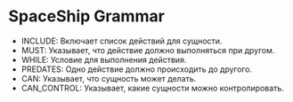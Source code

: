 # SpaceShip Grammar

- INCLUDE: Включает список действий для сущности.
- MUST: Указывает, что действие должно выполняться при другом.
- WHILE: Условие для выполнения действия.
- PREDATES: Одно действие должно происходить до другого.
- CAN: Указывает, что сущность может делать.
- CAN_CONTROL: Указывает, какие сущности можно контролировать.
